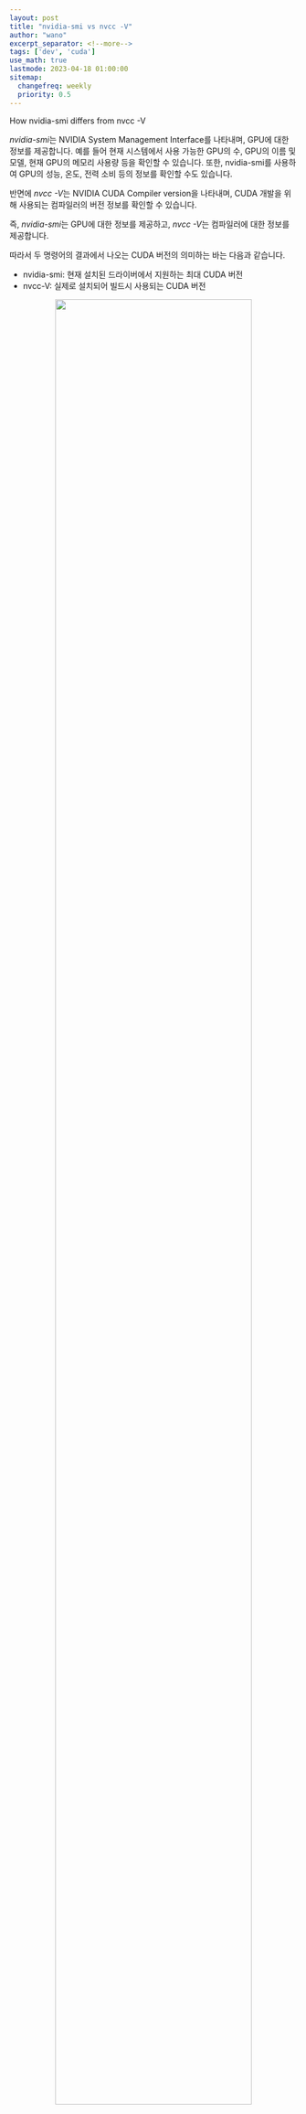 ```yaml
---
layout: post
title: "nvidia-smi vs nvcc -V"
author: "wano"
excerpt_separator: <!--more-->
tags: ['dev', 'cuda']
use_math: true
lastmode: 2023-04-18 01:00:00
sitemap:
  changefreq: weekly
  priority: 0.5
---
```


How nvidia-smi differs from nvcc -V<!--more-->

*nvidia-smi*는 NVIDIA System Management Interface를 나타내며, GPU에 대한 정보를 제공합니다. 예를 들어 현재 시스템에서 사용 가능한 GPU의 수, GPU의 이름 및 모델, 현재 GPU의 메모리 사용량 등을 확인할 수 있습니다. 또한, nvidia-smi를 사용하여 GPU의 성능, 온도, 전력 소비 등의 정보를 확인할 수도 있습니다.

반면에 *nvcc -V*는 NVIDIA CUDA Compiler version을 나타내며, CUDA 개발을 위해 사용되는 컴파일러의 버전 정보를 확인할 수 있습니다.

즉, *nvidia-smi*는 GPU에 대한 정보를 제공하고, *nvcc -V*는 컴파일러에 대한 정보를 제공합니다.

따라서 두 명령어의 결과에서 나오는 CUDA 버전의 의미하는 바는 다음과 같습니다.
* nvidia-smi: 현재 설치된 드라이버에서 지원하는 최대 CUDA 버전
* nvcc-V: 실제로 설치되어 빌드시 사용되는 CUDA 버전

<center><figure><img src="https://cgvfxmath.github.io/assets/img/nvidia-smi.jpg" width="90%"></figure></center>
<center><figure><img src="https://cgvfxmath.github.io/assets/img/nvcc-V.jpg" width="90%"></figure></center>
<br/>
